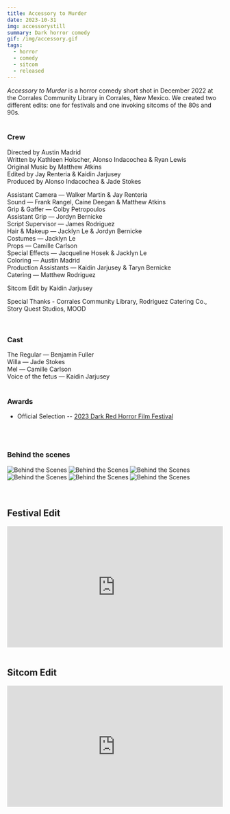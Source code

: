 ```yaml
---
title: Accessory to Murder
date: 2023-10-31
img: accessorystill
summary: Dark horror comedy
gif: /img/accessory.gif
tags:
  - horror
  - comedy
  - sitcom
  - released
---
```


_Accessory to Murder_ is a horror comedy short shot in December 2022 at the Corrales Community Library in Corrales, New Mexico. We created two different edits: one for festivals and one invoking sitcoms of the 80s and 90s.
</br>
</br>

### Crew

Directed by Austin Madrid</br>
Written by Kathleen Holscher, Alonso Indacochea & Ryan Lewis</br>
Original Music by Matthew Atkins</br>
Edited by Jay Renteria & Kaidin Jarjusey</br>
Produced by Alonso Indacochea & Jade Stokes</br>

Assistant Camera — Walker Martin & Jay Renteria</br>
Sound — Frank Rangel, Caine Deegan & Matthew Atkins</br>
Grip & Gaffer — Colby Petropoulos</br>
Assistant Grip — Jordyn Bernicke</br>
Script Supervisor — James Rodriguez</br>
Hair & Makeup — Jacklyn Le & Jordyn Bernicke</br>
Costumes — Jacklyn Le</br>
Props — Camille Carlson</br>
Special Effects — Jacqueline Hosek & Jacklyn Le</br>
Coloring — Austin Madrid</br>
Production Assistants — Kaidin Jarjusey & Taryn Bernicke</br>
Catering — Matthew Rodriguez</br>

Sitcom Edit by Kaidin Jarjusey</br>

Special Thanks - Corrales Community Library, Rodriguez Catering Co., Story Quest Studios, MOOD

</br>

### Cast

The Regular — Benjamin Fuller</br>
Willa — Jade Stokes</br>
Mel — Camille Carlson</br>
Voice of the fetus — Kaidin Jarjusey
</br>
</br>

### Awards

* Official Selection -- [2023 Dark Red Horror Film Festival](https://www.darkredhorror.com)
</br>
</br>

### Behind the scenes

<div class="row g-2">
  <div class="col-lg-6 col-md-12 mb-6 mb-lg-0">
    <img src="/img/accessory/behind_the_scenes_6.jpg" class="w-100 shadow-1-strong rounded mb-2" alt="Behind the Scenes">
    <img src="/img/accessory/behind_the_scenes_4.jpg" class="w-100 shadow-1-strong rounded mb-2" alt="Behind the Scenes">
    <img src="/img/accessory/behind_the_scenes_3.jpg" class="w-100 shadow-1-strong rounded mb-2" alt="Behind the Scenes">
  </div>
  <div class="col-lg-6 mb-6 mb-lg-0">
    <img src="/img/accessory/behind_the_scenes_1.jpg" class="w-100 shadow-1-strong rounded mb-2" alt="Behind the Scenes">
    <img src="/img/accessory/behind_the_scenes_5.jpg" class="w-100 shadow-1-strong rounded mb-2" alt="Behind the Scenes">
    <img src="/img/accessory/behind_the_scenes_2.jpg" class="w-100 shadow-1-strong rounded mb-2" alt="Behind the Scenes">
  </div>
</div>
<br><br>

## Festival Edit

<style>.embed-container { position: relative; padding-bottom: 56.25%; height: 0; overflow: hidden; max-width: 100%; } .embed-container iframe, .embed-container object, .embed-container embed { position: absolute; top: 0; left: 0; width: 100%; height: 100%; }</style><div class='embed-container'><iframe width="100%" height="400vh" src="https://www.youtube.com/embed/i7PqaCg32Gw" title="YouTube video player" frameborder="0" allow="accelerometer; autoplay; clipboard-write; encrypted-media; gyroscope; picture-in-picture; web-share" allowfullscreen></iframe></div>
<br>

## Sitcom Edit

<style>.embed-container { position: relative; padding-bottom: 56.25%; height: 0; overflow: hidden; max-width: 100%; } .embed-container iframe, .embed-container object, .embed-container embed { position: absolute; top: 0; left: 0; width: 100%; height: 100%; }</style><div class='embed-container'><iframe width="100%" height="400vh" src="https://www.youtube.com/embed/43BZ3HYVcbA" title="YouTube video player" frameborder="0" allow="accelerometer; autoplay; clipboard-write; encrypted-media; gyroscope; picture-in-picture" allowfullscreen></iframe></div>